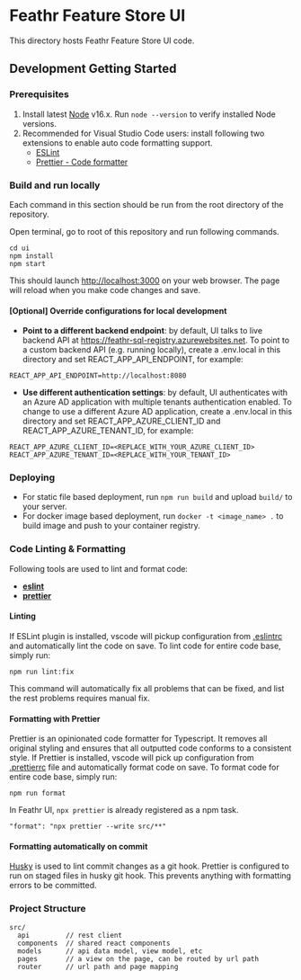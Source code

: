 # Feathr Feature Store UI

This directory hosts Feathr Feature Store UI code.

## Development Getting Started

### Prerequisites

1. Install latest [Node](https://nodejs.org/en/) v16.x. Run `node --version` to verify installed Node versions.
2. Recommended for Visual Studio Code users: install following two extensions to enable auto code formatting support.
   - [ESLint](https://marketplace.visualstudio.com/items?itemName=dbaeumer.vscode-eslint)
   - [Prettier - Code formatter](https://marketplace.visualstudio.com/items?itemName=esbenp.prettier-vscode)

### Build and run locally

Each command in this section should be run from the root directory of the repository.

Open terminal, go to root of this repository and run following commands.

```
cd ui
npm install
npm start
```

This should launch [http://localhost:3000](http://localhost:3000) on your web browser. The page will reload when you make code changes and save.

#### [Optional] Override configurations for local development

- **Point to a different backend endpoint**: by default, UI talks to live backend API at https://feathr-sql-registry.azurewebsites.net. To point to a custom backend API (e.g. running locally), create a .env.local in this directory and set REACT_APP_API_ENDPOINT, for example:

```
REACT_APP_API_ENDPOINT=http://localhost:8080
```

- **Use different authentication settings**: by default, UI authenticates with an Azure AD application with multiple tenants authentication enabled. To change to use a different Azure AD application, create a .env.local in this directory and set REACT_APP_AZURE_CLIENT_ID and REACT_APP_AZURE_TENANT_ID, for example:

```
REACT_APP_AZURE_CLIENT_ID=<REPLACE_WITH_YOUR_AZURE_CLIENT_ID>
REACT_APP_AZURE_TENANT_ID=<REPLACE_WITH_YOUR_TENANT_ID>
```

### Deploying

- For static file based deployment, run `npm run build` and upload `build/` to your server.
- For docker image based deployment, run `docker -t <image_name> .` to build image and push to your container registry.

### Code Linting & Formatting

Following tools are used to lint and format code:
  * [**eslint**](https://eslint.org/)
  * [**prettier**](https://prettier.io/)

#### Linting

If ESLint plugin is installed, vscode will pickup configuration from [.eslintrc](.eslintrc) and automatically lint the code on save. To lint code for entire code base, simply run:

```
npm run lint:fix
```

This command will automatically fix all problems that can be fixed, and list the rest problems requires manual fix.

#### Formatting with Prettier

Prettier is an opinionated code formatter for Typescript. It removes all original styling and ensures that all outputted code conforms to a consistent style. If Prettier is installed, vscode will pick up configuration from [.prettierrc](.prettierrc) file and automatically format code on save. To format code for entire code base, simply run:

```
npm run format
```

In Feathr UI, `npx prettier` is already registered as a npm task.
```
"format": "npx prettier --write src/**"
```

#### Formatting automatically on commit

[Husky](https://github.com/typicode/husky) is used to lint commit changes as a git hook. Prettier is configured to run on staged files in husky git hook. This prevents anything with formatting errors to be committed.

### Project Structure

```
src/
  api         // rest client
  components  // shared react components
  models      // api data model, view model, etc
  pages       // a view on the page, can be routed by url path
  router      // url path and page mapping
```
